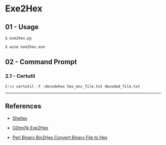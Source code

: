 # Exe2Hex

## 01 - Usage

```
$ exe2hex.py

$ wine exe2hex.exe
```

## 02 - Command Prompt

### 2.1 - Certutil

`C:\> certutil -f -decodehex hex_enc_file.txt decoded_file.txt`

---
## References

- [Shellex](https://github.com/therealdreg/shellex)

- [G0tmi1k Exe2Hex](https://github.com/g0tmi1k/exe2hex/)

- [Perl Binary Bin2Hex Convert Binary File to Hex](https://www.herongyang.com/Perl/Binary-Bin2Hex-Convert-Binary-File-to-Hex.html)
